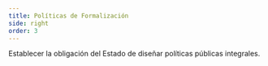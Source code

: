 ```yaml
---
title: Políticas de Formalización
side: right
order: 3
---
```

Establecer la obligación del Estado de diseñar políticas públicas integrales.

